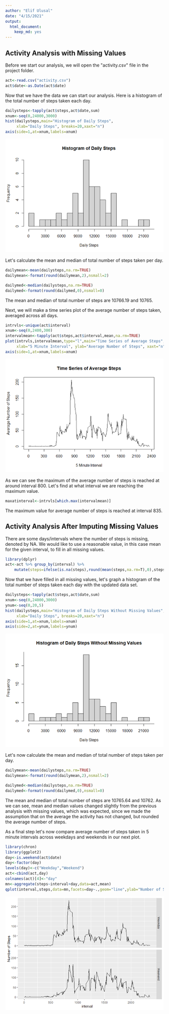 ```yaml
---
author: "Elif Ulusal"
date: "4/15/2021"
output: 
  html_document: 
    keep_md: yes
---
```




## Activity Analysis with Missing Values

Before we start our analysis, we will open the "activity.csv" file in the project folder.


```r
act<-read.csv("activity.csv")
act$date<-as.Date(act$date)
```

Now that we have the data we can start our analysis. Here is a histogram of the total number of steps taken each day.  


```r
dailysteps<-tapply(act$steps,act$date,sum)
xnum<-seq(0,24000,3000)
hist(dailysteps,main="Histogram of Daily Steps", 
     xlab="Daily Steps", breaks=20,xaxt="n")
axis(side=1,at=xnum,labels=xnum)
```

![](PA1_template_files/figure-html/totaldailysteps-1.png)<!-- -->

Let's calculate the mean and median of total number of steps taken per day.


```r
dailymean<-mean(dailysteps,na.rm=TRUE)
dailymean<-format(round(dailymean,2),nsmall=2)
```


```r
dailymed<-median(dailysteps,na.rm=TRUE)
dailymed<-format(round(dailymed,0),nsmall=0)
```

The mean and median of total number of steps are 10766.19 and 10765.

Next, we will make a time series plot of the average number of steps taken, averaged across all days.


```r
intrvls<-unique(act$interval)
xnum<-seq(0,2400,300)
intervalmean<-tapply(act$steps,act$interval,mean,na.rm=TRUE)
plot(intrvls,intervalmean,type="l",main="Time Series of Average Steps", 
     xlab="5 Minute Interval", ylab="Average Number of Steps", xaxt="n")
axis(side=1,at=xnum,labels=xnum)
```

![](PA1_template_files/figure-html/timeseries-1.png)<!-- -->

As we can see the maximum of the average number of steps is reached at around interval 800. Let's find at what interval we are reaching the maximum value.


```r
maxatinterval<-intrvls[which.max(intervalmean)]
```

The maximum value for average number of steps is reached at interval 835.

## Activity Analysis After Imputing Missing Values

There are some days/intervals where the number of steps is missing, denoted by NA. We would like to use a reasonable value, in this case mean for the given interval, to fill in all missing values.


```r
library(dplyr)
act<-act %>% group_by(interval) %>%  
    mutate(steps=ifelse(is.na(steps),round(mean(steps,na.rm=T),0),steps))
```

Now that we have filled in all missing values, let's graph a histogram of the total number of steps taken each day with the updated data set.


```r
dailysteps<-tapply(act$steps,act$date,sum)
xnum<-seq(0,24000,3000)
ynum<-seq(0,20,5)
hist(dailysteps,main="Histogram of Daily Steps Without Missing Values", 
     xlab="Daily Steps", breaks=20,xaxt="n")
axis(side=1,at=xnum,labels=xnum)
axis(side=2,at=ynum,labels=ynum)
```

![](PA1_template_files/figure-html/noNahistogram-1.png)<!-- -->

Let's now calculate the mean and median of total number of steps taken per day.


```r
dailymean<-mean(dailysteps,na.rm=TRUE)
dailymean<-format(round(dailymean,2),nsmall=2)
```


```r
dailymed<-median(dailysteps,na.rm=TRUE)
dailymed<-format(round(dailymed,0),nsmall=0)
```

The mean and median of total number of steps are 10765.64 and 10762. As we can see, mean and median values changed slightly from the previous analysis with missing values, which was expected, since we made the assumption that on the average the activity has not changed, but rounded the average number of steps.

As a final step let's now compare average number of steps taken in 5 minute intervals across weekdays and weekends in our next plot.


```r
library(chron)
library(ggplot2)
day<-is.weekend(act$date)
day<-factor(day)
levels(day)<-c("Weekday","Weekend")
act<-cbind(act,day)
colnames(act)[4]<-"day"
mn<-aggregate(steps~interval+day,data=act,mean)
qplot(interval,steps,data=mn,facets=day~.,geom="line",ylab="Number of Steps")
```

![](PA1_template_files/figure-html/compare-1.png)<!-- -->
